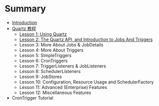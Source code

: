 # Summary

* [Introduction](README.md)
* [Quartz 教程](chapter1.md)
  * [Lesson 1: Using Quartz](chapter1/lesson-1-using-quartz.md)
  * [Lesson 2: The Quartz API, and Introduction to Jobs And Triggers](chapter1/lesson-2-the-quartz-api-and-introduction-to-jobs-and-triggers.md)
  * Lesson 3: More About Jobs & JobDetails
  * Lesson 4: More About Triggers
  * Lesson 5: SimpleTriggers
  * Lesson 6: CronTriggers
  * Lesson 7: TriggerListeners & JobListeners
  * Lesson 8: SchedulerListeners
  * Lesson 9: JobStores
  * Lesson 10: Configuration, Resource Usage and SchedulerFactory
  * Lesson 11: Advanced \(Enterprise\) Features
  * Lesson 12: Miscellaneous Features
* CronTrigger Tutorial


